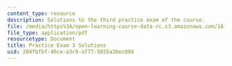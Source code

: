 ```yaml
---
content_type: resource
description: Solutions to the third practice exam of the course.
file: /media/https%3A/open-learning-course-data-rc.s3.amazonaws.com/18-01-single-variable-calculus-fall-2006/204fbfbf46cea3c9af775855a3bec084_prexam3asol.pdf
file_type: application/pdf
resourcetype: Document
title: Practice Exam 3 Solutions
uid: 204fbfbf-46ce-a3c9-af77-5855a3bec084
---
```

